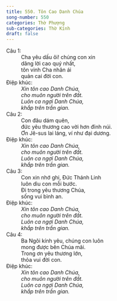 ```yaml
---
title: 550. Tôn Cao Danh Chúa
song-number: 550
categories: Thờ Phượng
sub-categories: Thờ Kính
draft: false
---
```

<dl><dt>Câu 1:</dt><dd data-verse="1">Cha yêu dấu ôi! chúng con xin <br/>dâng lời cao quý nhất, <br/>tôn vinh Cha nhân ái <br/>quản cai đời con. </dd><dt>Điệp khúc:</dt><dd data-chorus="1"><em>Xin tôn cao Danh Chúa, <br/>cho muôn người trên đất. <br/>Luôn ca ngợi Danh Chúa, <br/>khắp trên trần gian. </em></dd><dt>Câu 2:</dt><dd data-verse="2">Con đâu dám quên, <br/>đức yêu thương cao vời hơn đỉnh núi. <br/>Ơn Jê-sus lai láng, ví như đại dương. </dd><dt>Điệp khúc:</dt><dd data-chorus="1"><em>Xin tôn cao Danh Chúa, <br/>cho muôn người trên đất. <br/>Luôn ca ngợi Danh Chúa, <br/>khắp trên trần gian. </em></dd><dt>Câu 3:</dt><dd data-verse="3">Con xin nhớ ghi, Đức Thánh Linh <br/>luôn dìu con mỗi bước. <br/>Đi trong yêu thương Chúa, <br/>sống vui bình an. </dd><dt>Điệp khúc:</dt><dd data-chorus="1"><em>Xin tôn cao Danh Chúa, <br/>cho muôn người trên đất. <br/>Luôn ca ngợi Danh Chúa, <br/>khắp trên trần gian. </em></dd><dt>Câu 4:</dt><dd data-verse="4">Ba Ngôi kính yêu, chúng con luôn <br/>mong được bên Chúa mãi. <br/>Trong ơn yêu thương lớn, <br/>thỏa vui đời con. </dd><dt>Điệp khúc:</dt><dd data-chorus="1"><em>Xin tôn cao Danh Chúa, <br/>cho muôn người trên đất. <br/>Luôn ca ngợi Danh Chúa, <br/>khắp trên trần gian. </em></dd></dl>